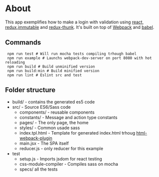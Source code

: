 # About
This app exemplifies how to make a login with validation using [react](https://facebook.github.io/react/), [redux](http://redux.js.org/docs/basics/UsageWithReact.html),[immutable](https://facebook.github.io/immutable-js/) and [redux-thunk](https://github.com/gaearon/redux-thunk).
It's built on top of [Webpack](http://webpack.github.io/) and [babel](http://babeljs.io/).

## Commands
```shell
 npm run test # Will run mocha tests compiling trhough babel
 npm run example # Launchs webpack-dev-server on port 8080 with hot reloading
 npm run build # Build unminified version
 npm run build:min # Build minified version
 npm run lint # Eslint src and test
 ```

## Folder structure

* build/ - contains the generated es5 code
* src/ - Source ES6/Sass code
    * components/ - reusable components
    * constants/ - Message and action type constants
    * pages/ - The only page, the home
    * styles/ - Common usade sass
    * index.tpl.html - Template for generated index.html trhoug [html-webpack-plugin](https://github.com/ampedandwired/html-webpack-plugin)
    * main.jsx - The SPA itself
    * reducer.js - only reducer for this example
* test
    * setup.js - Imports jsdom for react testing
    * css-module-compiler - Compiles sass on mocha
    * specs/ all the tests
